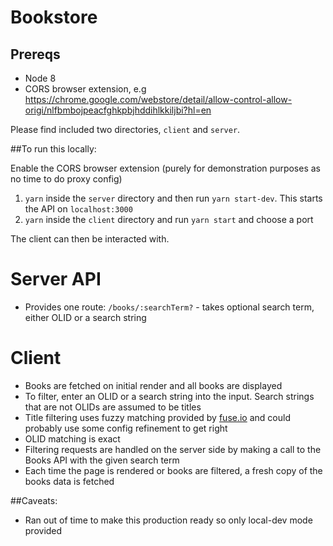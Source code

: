 # Bookstore

## Prereqs
- Node 8
- CORS browser extension, e.g https://chrome.google.com/webstore/detail/allow-control-allow-origi/nlfbmbojpeacfghkpbjhddihlkkiljbi?hl=en

Please find included two directories, `client` and `server`.

##To run this locally:

Enable the CORS browser extension (purely for demonstration purposes as no time to do proxy config)

1. `yarn` inside the `server` directory and then run `yarn start-dev`. This starts the API on `localhost:3000`
2. `yarn` inside the `client` directory and run `yarn start` and choose a port

The client can then be interacted with.

# Server API
- Provides one route: `/books/:searchTerm?` - takes optional search term, either OLID or a search string
 
# Client
- Books are fetched on initial render and all books are displayed
- To filter, enter an OLID or a search string into the input. Search strings that are not OLIDs are assumed to be titles
- Title filtering uses fuzzy matching provided by [fuse.io](http://fusejs.io/) and could probably use 
some config refinement to get right
- OLID matching is exact
- Filtering requests are handled on the server side by making a call to the Books API with the given search term
- Each time the page is rendered or books are filtered, a fresh copy of the books data is fetched

##Caveats:
- Ran out of time to make this production ready so only local-dev mode provided